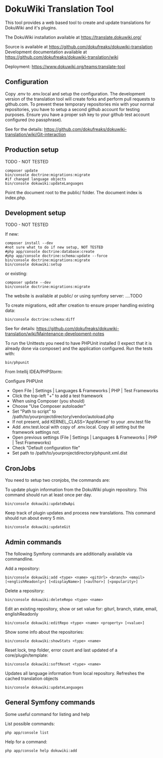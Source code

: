 DokuWiki Translation Tool
=========================

This tool provides a web based tool to create and update translations for DokuWiki and it's plugins.

The DokuWiki installation available at https://translate.dokuwiki.org/

Source is available at https://github.com/dokufreaks/dokuwiki-translation  
Development documentation available at https://github.com/dokufreaks/dokuwiki-translation/wiki

Deployment: https://www.dokuwiki.org/teams:translate-tool


Configuration
-----

Copy .env to .env.local and setup the configuration.
The development version of the translation tool will create forks and perform pull requests to github.com. 
To prevent these temporary repositories mix with your normal repositories, you have to setup a second github account for testing purposes.
Ensure you have a proper ssh key to your github test account configured (no passphrase).

See for the details: https://github.com/dokufreaks/dokuwiki-translation/wiki/Git-interaction

Production setup
----------------
TODO - NOT TESTED

    composer update
    bin/console doctrine:migrations:migrate
    #if changed language objects
    bin/console dokuwiki:updateLanguages

Point the document root to the public/ folder. The document index is index.php.

Development setup
-----------------
TODO - NOT TESTED

If new:

    composer install --dev
    #not sure what to do if new setup, NOT TESTED
    #php app/console doctrine:database:create
    #php app/console doctrine:schema:update --force
    bin/console doctrine:migrations:migrate
    bin/console dokuwiki:setup

or existing:

    composer update --dev
    bin/console doctrine:migrations:migrate

The website is available at public/
or using symfony server: ....TODO

To create migrations, edit after creation to ensure proper handling existing data:

    bin/console doctrine:schema:diff

See for details: https://github.com/dokufreaks/dokuwiki-translation/wiki/Maintenance-development-notes


To run the Unittests you need to have PHPUnit installed (I expect that it is already done via composer) and the application configured. Run the tests with:

    bin/phpunit

From Intellij IDEA/PHPStorm:

Configure PHPUnit
  * Open File | Settings | Languages & Frameworks | PHP | Test Frameworks
  * Click the top-left "+" to add a test framework
  * When using Composer (you should)
  * Choose "Use Composer autoloader"
  * Set "Path to script" to /path/to/yourprojectdirectory/vendor/autoload.php
  * If not present, add KERNEL_CLASS='App\Kernel' to your .env.test file
  * Add .env.test.local with copy of .env.local. Copy all setting but the framework settings not.
  * Open previous settings (File | Settings | Languages & Frameworks | PHP | Test Frameworks)
  * Check "Default configuration file"
  * Set path to /path/to/yourprojectdirectory/phpunit.xml.dist


CronJobs
--------
You need to setup two cronjobs, the commands are:

To update plugin information from the DokuWiki plugin repository. This command should run at least once per day.

    bin/console dokuwiki:updateDwApi

Keep track of plugin updates and process new translations. This command should run about every 5 min.

    bin/console dokuwiki:updateGit

Admin commands
-----------------------
The following Symfony commands are additionally available via commandline.

Add a repository:

    bin/console dokuwiki:add <type> <name> <gitUrl> <branch> <email> [<englishReadonly>] [<displayName>] [<author>] [<popularity>]

Delete a repository:

    bin/console dokuwiki:deleteRepo <type> <name>

Edit an existing repository, show or set value for: giturl, branch, state, email, englishReadonly

    bin/console dokuwiki:editRepo <type> <name> <property> [<value>]

Show some info about the repositories:

    bin/console dokuwiki:showStats <type> <name>

Reset lock, tmp folder, error count and last updated of a core/plugin/template:

    bin/console dokuwiki:softReset <type> <name>

Updates all language information from local repository. Refreshes the cached translation objects

    bin/console dokuwiki:updateLanguages

General Symfony commands
-----------------------
Some useful command for listing and help

List possible commands:

    php app/console list

Help for a command:

    php app/console help dokuwiki:add
